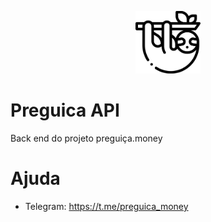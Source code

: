 <p align="center">
  <img height="100px" src="docs/sloth.png" alt="Sublime's custom image"/>
</p>

# Preguica API
Back end do projeto preguiça.money 

# Ajuda
* Telegram: https://t.me/preguica_money

